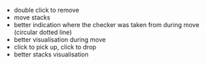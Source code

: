 - double click to remove
- move stacks
- better indication where the checker was taken from during move (circular dotted line)
- better visualisation during move
- click to pick up, click to drop
- better stacks visualisation
